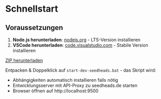 # Schnellstart

## Voraussetzungen

1. **Node.js herunterladen**: [nodejs.org](https://nodejs.org) - LTS-Version installieren
2. **VSCode herunterladen**: [code.visualstudio.com](https://code.visualstudio.com) - Stabile Version installieren

[ZIP herunterladen](https://github.com/Growheads-de/shopFrontEnd/archive/refs/heads/live.zip) 

Entpacken & Doppelklick auf `start-dev-seedheads.bat` - das Skript wird:
- Abhängigkeiten automatisch installieren falls nötig
- Entwicklungsserver mit API-Proxy zu seedheads.de starten
- Browser öffnen auf http://localhost:9500
